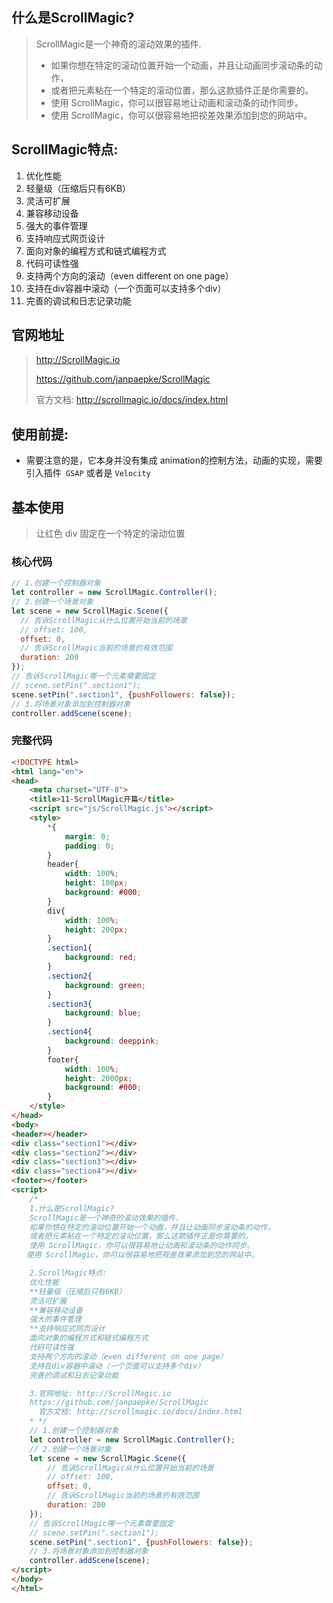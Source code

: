 ## 什么是ScrollMagic?

> ScrollMagic是一个神奇的滚动效果的插件.
>
> - 如果你想在特定的滚动位置开始一个动画，并且让动画同步滚动条的动作，
> - 或者把元素粘在一个特定的滚动位置，那么这款插件正是你需要的。
> - 使用 ScrollMagic，你可以很容易地让动画和滚动条的动作同步。
> - 使用 ScrollMagic，你可以很容易地把视差效果添加到您的网站中。



## ScrollMagic特点:

1. 优化性能
2. 轻量级（压缩后只有6KB）
3. 灵活可扩展
4. 兼容移动设备
5. 强大的事件管理
6. 支持响应式网页设计
7. 面向对象的编程方式和链式编程方式
8. 代码可读性强
9. 支持两个方向的滚动（even different on one page）
10. 支持在div容器中滚动（一个页面可以支持多个div）
11. 完善的调试和日志记录功能



## 官网地址

>  http://ScrollMagic.io
>
> https://github.com/janpaepke/ScrollMagic
>
> 官方文档: http://scrollmagic.io/docs/index.html



## 使用前提:

- 需要注意的是，它本身并没有集成 animation的控制方法，动画的实现，需要引入插件` GSAP` 或者是 `Velocity`



## 基本使用

> 让红色 div 固定在一个特定的滚动位置

### 核心代码

```js
// 1.创建一个控制器对象
let controller = new ScrollMagic.Controller();
// 2.创建一个场景对象
let scene = new ScrollMagic.Scene({
  // 告诉ScrollMagic从什么位置开始当前的场景
  // offset: 100,
  offset: 0,
  // 告诉ScrollMagic当前的场景的有效范围
  duration: 200
});
// 告诉ScrollMagic哪一个元素需要固定
// scene.setPin(".section1");
scene.setPin(".section1", {pushFollowers: false});
// 3.将场景对象添加到控制器对象
controller.addScene(scene);
```

### 完整代码

~~~html
<!DOCTYPE html>
<html lang="en">
<head>
    <meta charset="UTF-8">
    <title>11-ScrollMagic开篇</title>
    <script src="js/ScrollMagic.js"></script>
    <style>
        *{
            margin: 0;
            padding: 0;
        }
        header{
            width: 100%;
            height: 100px;
            background: #000;
        }
        div{
            width: 100%;
            height: 200px;
        }
        .section1{
            background: red;
        }
        .section2{
            background: green;
        }
        .section3{
            background: blue;
        }
        .section4{
            background: deeppink;
        }
        footer{
            width: 100%;
            height: 2000px;
            background: #000;
        }
    </style>
</head>
<body>
<header></header>
<div class="section1"></div>
<div class="section2"></div>
<div class="section3"></div>
<div class="section4"></div>
<footer></footer>
<script>
    /*
    1.什么是ScrollMagic?
    ScrollMagic是一个神奇的滚动效果的插件.
    如果你想在特定的滚动位置开始一个动画，并且让动画同步滚动条的动作，
    或者把元素粘在一个特定的滚动位置，那么这款插件正是你需要的。
    使用 ScrollMagic，你可以很容易地让动画和滚动条的动作同步。
　　使用 ScrollMagic，你可以很容易地把视差效果添加到您的网站中。

    2.ScrollMagic特点:
    优化性能
    **轻量级（压缩后只有6KB）
    灵活可扩展
    **兼容移动设备
    强大的事件管理
    **支持响应式网页设计
    面向对象的编程方式和链式编程方式
    代码可读性强
    支持两个方向的滚动（even different on one page）
    支持在div容器中滚动（一个页面可以支持多个div）
    完善的调试和日志记录功能

    3.官网地址: http://ScrollMagic.io
    https://github.com/janpaepke/ScrollMagic
      官方文档: http://scrollmagic.io/docs/index.html
    * */
    // 1.创建一个控制器对象
    let controller = new ScrollMagic.Controller();
    // 2.创建一个场景对象
    let scene = new ScrollMagic.Scene({
        // 告诉ScrollMagic从什么位置开始当前的场景
        // offset: 100,
        offset: 0,
        // 告诉ScrollMagic当前的场景的有效范围
        duration: 200
    });
    // 告诉ScrollMagic哪一个元素需要固定
    // scene.setPin(".section1");
    scene.setPin(".section1", {pushFollowers: false});
    // 3.将场景对象添加到控制器对象
    controller.addScene(scene);
</script>
</body>
</html>
~~~



